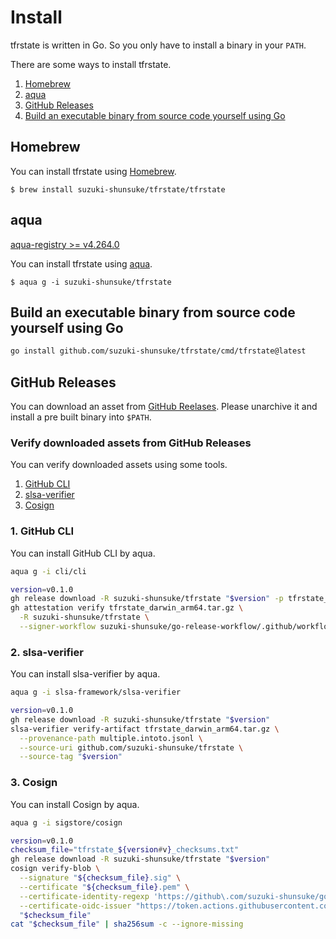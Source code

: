 # Install

tfrstate is written in Go. So you only have to install a binary in your `PATH`.

There are some ways to install tfrstate.

1. [Homebrew](#homebrew)
1. [aqua](#aqua)
1. [GitHub Releases](#github-releases)
1. [Build an executable binary from source code yourself using Go](#build)

## Homebrew

You can install tfrstate using [Homebrew](https://brew.sh/).

```console
$ brew install suzuki-shunsuke/tfrstate/tfrstate
```

## aqua

[aqua-registry >= v4.264.0](https://github.com/aquaproj/aqua-registry/releases/tag/v4.264.0)

You can install tfrstate using [aqua](https://aquaproj.github.io/).

```console
$ aqua g -i suzuki-shunsuke/tfrstate
```

## Build an executable binary from source code yourself using Go

```sh
go install github.com/suzuki-shunsuke/tfrstate/cmd/tfrstate@latest
```

## GitHub Releases

You can download an asset from [GitHub Reelases](https://github.com/suzuki-shunsuke/tfrstate/releases).
Please unarchive it and install a pre built binary into `$PATH`. 

### Verify downloaded assets from GitHub Releases

You can verify downloaded assets using some tools.

1. [GitHub CLI](https://cli.github.com/)
1. [slsa-verifier](https://github.com/slsa-framework/slsa-verifier)
1. [Cosign](https://github.com/sigstore/cosign)

### 1. GitHub CLI

You can install GitHub CLI by aqua.

```sh
aqua g -i cli/cli
```

```sh
version=v0.1.0
gh release download -R suzuki-shunsuke/tfrstate "$version" -p tfrstate_darwin_arm64.tar.gz
gh attestation verify tfrstate_darwin_arm64.tar.gz \
  -R suzuki-shunsuke/tfrstate \
  --signer-workflow suzuki-shunsuke/go-release-workflow/.github/workflows/release.yaml
```

### 2. slsa-verifier

You can install slsa-verifier by aqua.

```sh
aqua g -i slsa-framework/slsa-verifier
```

```sh
version=v0.1.0
gh release download -R suzuki-shunsuke/tfrstate "$version"
slsa-verifier verify-artifact tfrstate_darwin_arm64.tar.gz \
  --provenance-path multiple.intoto.jsonl \
  --source-uri github.com/suzuki-shunsuke/tfrstate \
  --source-tag "$version"
```

### 3. Cosign

You can install Cosign by aqua.

```sh
aqua g -i sigstore/cosign
```

```sh
version=v0.1.0
checksum_file="tfrstate_${version#v}_checksums.txt"
gh release download -R suzuki-shunsuke/tfrstate "$version"
cosign verify-blob \
  --signature "${checksum_file}.sig" \
  --certificate "${checksum_file}.pem" \
  --certificate-identity-regexp 'https://github\.com/suzuki-shunsuke/go-release-workflow/\.github/workflows/release\.yaml@.*' \
  --certificate-oidc-issuer "https://token.actions.githubusercontent.com" \
  "$checksum_file"
cat "$checksum_file" | sha256sum -c --ignore-missing
```
